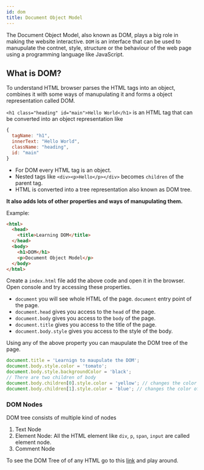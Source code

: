 ```yaml
---
id: dom
title: Document Object Model
---
```


The Document Object Model, also known as DOM, plays a big role in making the website interactive. `DOM` is an interface that can be used to manupulate the contnet, style, structure or the behaviour of the web page using a programming language like JavaScript.

## What is DOM?

To understand HTML browser parses the HTML tags into an object, combines it with some ways of manupulating it and forms a object representation called DOM.

`<h1 class="heading" id="main">Hello World</h1>` is an HTML tag that can be converted into an object representation like

```js
{
  tagName: "h1",
  innerText: "Hello World",
  className: "heading",
  id: "main"
}
```

- For DOM every HTML tag is an object.
- Nested tags like `<div><p>Hello</p></div>` becomes `children` of the parent tag.
- HTML is converted into a tree representation also known as DOM tree.

**It also adds lots of other properties and ways of manupulating them.**

Example:

```html
<html>
  <head>
    <title>Learning DOM</title>
  </head>
  <body>
    <h1>DOM</h1>
    <p>Document Object Model</p>
  </body>
</html>
```

Create a `index.html` file add the above code and open it in the browser. Open console and try accessing these properties.

- `document` you will see whole HTML of the page. `document` entry point of the page.
- `document.head` gives you access to the `head` of the page.
- `document.body` gives you access to the `body` of the page.
- `document.title` gives you access to the title of the page.
- `document.body.style` gives you access to the style of the body.

Using any of the above property you can maupulate the DOM tree of the page.

```js
document.title = 'Learnign to maupulate the DOM';
document.body.style.color = 'tomato';
document.body.style.backgroundColor = 'black';
// There are two children of body
document.body.children[0].style.color = 'yellow'; // changes the color of the h1
document.body.children[1].style.color = 'blue'; // changes the color of the p
```

### DOM Nodes

DOM tree consists of multiple kind of nodes

1. Text Node
2. Element Node: All the HTML element like `div`, `p`, `span`, `input` are called element node.
3. Comment Node

To see the DOM Tree of of any HTML go to this [link](http://software.hixie.ch/utilities/js/live-dom-viewer/) and play around.
